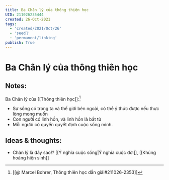 ```yaml
---
title: Ba Chân lý của thông thiên học
UID: 211026235444
created: 26-Oct-2021
tags:
  - 'created/2021/Oct/26'
  - 'seed🥜'
  - 'permanent/linking'
publish: True
---
```

# Ba Chân lý của thông thiên học

## Notes:
Ba Chân lý của [[Thông thiên học]]:[^1]
- Sự sống có trong ta và thế giới bên ngoài, có thể ý thức được nếu thực lòng mong muốn
- Con người có linh hồn, và linh hồn là bất tử
- Mỗi người có quyền quyết định cuộc sống mình.

## Ideas & thoughts:
- Chân lý là đây sao!? [[Ý nghĩa cuộc sống|Ý nghĩa cuộc đời]], [[Khủng hoảng hiện sinh]]

[^1]: [[@ Marcel Bohrer, Thông thiên học dẫn giải#211026-2353]]